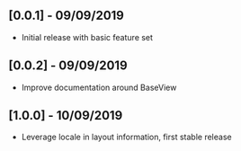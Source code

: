 ## [0.0.1] - 09/09/2019
* Initial release with basic feature set

## [0.0.2] - 09/09/2019
* Improve documentation around BaseView

## [1.0.0] - 10/09/2019
* Leverage locale in layout information, first stable release
